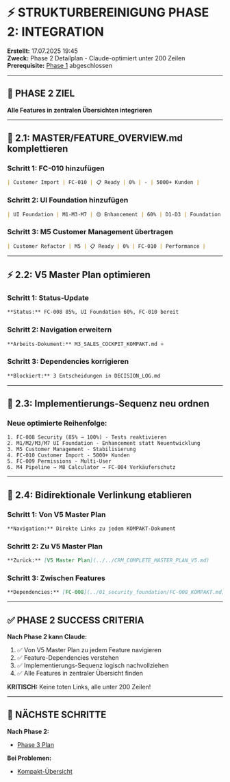 # ⚡ STRUKTURBEREINIGUNG PHASE 2: INTEGRATION

**Erstellt:** 17.07.2025 19:45  
**Zweck:** Phase 2 Detailplan - Claude-optimiert unter 200 Zeilen  
**Prerequisite:** [Phase 1](./2025-07-17_STRUKTURBEREINIGUNG_PHASE1_PLAN.md) abgeschlossen  

---

## 🎯 PHASE 2 ZIEL

**Alle Features in zentralen Übersichten integrieren**

---

## 🔗 2.1: MASTER/FEATURE_OVERVIEW.md komplettieren

### **Schritt 1: FC-010 hinzufügen**
```markdown
| Customer Import | FC-010 | 📋 Ready | 0% | - | 5000+ Kunden |
```

### **Schritt 2: UI Foundation hinzufügen**
```markdown
| UI Foundation | M1-M3-M7 | 🟡 Enhancement | 60% | D1-D3 | Foundation |
```

### **Schritt 3: M5 Customer Management übertragen**
```markdown
| Customer Refactor | M5 | 📋 Ready | 0% | FC-010 | Performance |
```

---

## ⚡ 2.2: V5 Master Plan optimieren

### **Schritt 1: Status-Update**
```markdown
**Status:** FC-008 85%, UI Foundation 60%, FC-010 bereit
```

### **Schritt 2: Navigation erweitern**
```markdown
**Arbeits-Dokument:** M3_SALES_COCKPIT_KOMPAKT.md ⭐
```

### **Schritt 3: Dependencies korrigieren**
```markdown
**Blockiert:** 3 Entscheidungen in DECISION_LOG.md
```

---

## 🔄 2.3: Implementierungs-Sequenz neu ordnen

### **Neue optimierte Reihenfolge:**
```
1. FC-008 Security (85% → 100%) - Tests reaktivieren
2. M1/M2/M3/M7 UI Foundation - Enhancement statt Neuentwicklung
3. M5 Customer Management - Stabilisierung
4. FC-010 Customer Import - 5000+ Kunden
5. FC-009 Permissions - Multi-User
6. M4 Pipeline → M8 Calculator → FC-004 Verkäuferschutz
```

---

## 🧭 2.4: Bidirektionale Verlinkung etablieren

### **Schritt 1: Von V5 Master Plan**
```markdown
**Navigation:** Direkte Links zu jedem KOMPAKT-Dokument
```

### **Schritt 2: Zu V5 Master Plan**
```markdown
**Zurück:** [V5 Master Plan](../../CRM_COMPLETE_MASTER_PLAN_V5.md)
```

### **Schritt 3: Zwischen Features**
```markdown
**Dependencies:** [FC-008](../01_security_foundation/FC-008_KOMPAKT.md)
```

---

## ✅ PHASE 2 SUCCESS CRITERIA

**Nach Phase 2 kann Claude:**
1. ✅ Von V5 Master Plan zu jedem Feature navigieren
2. ✅ Feature-Dependencies verstehen
3. ✅ Implementierungs-Sequenz logisch nachvollziehen
4. ✅ Alle Features in zentraler Übersicht finden

**KRITISCH:** Keine toten Links, alle unter 200 Zeilen!

---

## 🔗 NÄCHSTE SCHRITTE

**Nach Phase 2:**
- [Phase 3 Plan](./2025-07-17_STRUKTURBEREINIGUNG_PHASE3_PLAN.md)

**Bei Problemen:**
- [Kompakt-Übersicht](./2025-07-17_STRUKTURBEREINIGUNG_KOMPAKT.md)